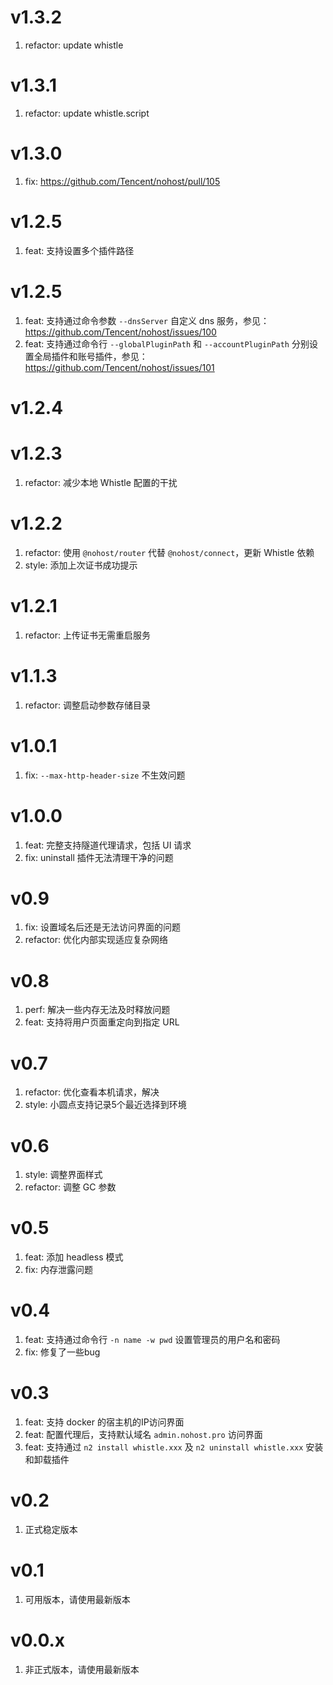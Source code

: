 
# v1.3.2
1. refactor: update whistle
# v1.3.1
1. refactor: update whistle.script

# v1.3.0
1. fix: https://github.com/Tencent/nohost/pull/105

# v1.2.5
1. feat: 支持设置多个插件路径

# v1.2.5
1. feat: 支持通过命令参数 `--dnsServer` 自定义 dns 服务，参见：https://github.com/Tencent/nohost/issues/100
2. feat: 支持通过命令行 `--globalPluginPath` 和 `--accountPluginPath` 分别设置全局插件和账号插件，参见：https://github.com/Tencent/nohost/issues/101

# v1.2.4
# v1.2.3
1. refactor: 减少本地 Whistle 配置的干扰

# v1.2.2
1. refactor: 使用 `@nohost/router` 代替 `@nohost/connect`，更新 Whistle 依赖
2. style: 添加上次证书成功提示

# v1.2.1
1. refactor: 上传证书无需重启服务

# v1.1.3
1. refactor: 调整启动参数存储目录

# v1.0.1
1. fix: `--max-http-header-size` 不生效问题

# v1.0.0
1. feat: 完整支持隧道代理请求，包括 UI 请求
2. fix: uninstall 插件无法清理干净的问题

# v0.9
1. fix: 设置域名后还是无法访问界面的问题
2. refactor: 优化内部实现适应复杂网络

# v0.8
1. perf: 解决一些内存无法及时释放问题
2. feat: 支持将用户页面重定向到指定 URL

# v0.7
1. refactor: 优化查看本机请求，解决
2. style: 小圆点支持记录5个最近选择到环境
# v0.6
1. style: 调整界面样式
2. refactor: 调整 GC 参数

# v0.5
1. feat: 添加 headless 模式
2. fix: 内存泄露问题

# v0.4
1. feat: 支持通过命令行 `-n name -w pwd` 设置管理员的用户名和密码
2. fix: 修复了一些bug

# v0.3
1. feat: 支持 docker 的宿主机的IP访问界面
2. feat: 配置代理后，支持默认域名 `admin.nohost.pro` 访问界面
3. feat: 支持通过 `n2 install whistle.xxx` 及 `n2 uninstall whistle.xxx` 安装和卸载插件

# v0.2
1. 正式稳定版本

# v0.1
1. 可用版本，请使用最新版本

# v0.0.x
1. 非正式版本，请使用最新版本
